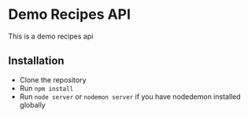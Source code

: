 # Demo Recipes API
This is a demo recipes api
## Installation
- Clone the repository 
- Run ```npm install```
- Run ```node server``` or ```nodemon server``` if you have nodedemon installed globally

